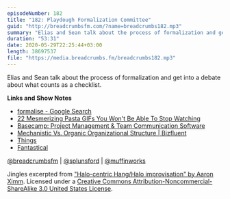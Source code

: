 ```yaml
---
episodeNumber: 182
title: "182: Playdough Formalization Committee"
guid: "http://breadcrumbsfm.com/?name=breadcrumbs182.mp3"
summary: "Elias and Sean talk about the process of formalization and get into a debate about what counts as a checklist."
duration: "53:31"
date: 2020-05-29T22:25:44+03:00
length: 38697537
file: "https://media.breadcrumbs.fm/breadcrumbs182.mp3"
---
```

Elias and Sean talk about the process of formalization and get into a debate about what counts as a checklist.

**Links and Show Notes**
- [formalise - Google Search](https://www.google.de/search?safe=active&client=safari&hl=en-de&sxsrf=ALeKk03eMgupSHv0TWP8Ruhlr6vee_V_-A%3A1590408728881&ei=GLbLXvKlNc2zsAe6trrQBg&q=formalise&oq=formalise&gs_lcp=CgZwc3ktYWIQAzIFCAAQkQIyBQgAEMsBMgUIABDLATIFCAAQywEyAggAMgIIADICCAAyAggAMgIIADICCAA6BAgAEEc6BAgAEEM6BAgAEAo6CQgjECcQRhD5AVCvYljMZmD2Z2gAcAF4AIABiQGIAboDkgEDMS4zmAEAoAEBqgEHZ3dzLXdpeg&sclient=psy-ab&ved=0ahUKEwjykdSa_s7pAhXNGewKHTqbDmoQ4dUDCAs&uact=5)
- [22 Mesmerizing Pasta GIFs You Won't Be Able To Stop Watching](https://www.buzzfeed.com/caseyrackham/satisyfing-pasta-machine-gifs-that-will-make-you-melt)
- [Basecamp: Project Management & Team Communication Software](https://basecamp.com/)
- [Mechanistic Vs. Organic Organizational Structure | Bizfluent](https://bizfluent.com/facts-7642894-mechanistic-vs-organic-organizational-structure.html)
- [Things](https://culturedcode.com/things/)
- [Fantastical](https://flexibits.com/fantastical)

[@breadcrumbsfm](https://twitter.com/breadcrumbsfm) | [@splunsford](https://twitter.com/splunsford) | [@muffinworks](https://twitter.com/muffinworks)

Jingles excerpted from ["Halo-centric Hang/Halo improvisation" by Aaron Ximm](http://freemusicarchive.org/music/aaron_ximm/handpans_and_the_hang/). Licensed under a [Creative Commons Attribution-Noncommercial-ShareAlike 3.0 United States License](http://creativecommons.org/licenses/by-nc-sa/3.0/us/).